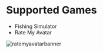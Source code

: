 # Supported Games
+ Fishing Simulator
+ Rate My Avatar

![ratemyavatarbanner](https://github.com/bobowawahahahbobobwahahawoaowabobwabo/ClearWare/assets/110189904/6dc09c92-c544-4a0f-a9f5-511815a9073a)
